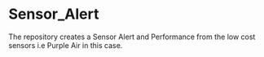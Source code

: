 # Sensor_Alert
The repository creates a Sensor Alert and Performance from the low cost sensors i.e Purple Air in this case.
